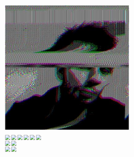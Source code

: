 ![Cover](https://github.com/LSequoias/LSequoias/blob/main/cover/me.jpg)
<div id="badges">
  <img src="https://img.shields.io/badge/-HTML-red">
  <img src="https://img.shields.io/badge/-CSS-blue">
  <img src="https://img.shields.io/badge/-JS-yellow">
  <img src="https://img.shields.io/badge/-SCSS-violet">
  <img src="https://img.shields.io/badge/-SQL-blue">
  <img src="https://img.shields.io/badge/-NoSQL-orange">
</div>

<div id="badges">
  <img src="https://img.shields.io/badge/-Merise-green">
  <img src="https://img.shields.io/badge/-UML-blue">
</div>

<div id="badges">
  <img src="https://img.shields.io/badge/-JetBrain-violet">
  <img src="https://img.shields.io/badge/-Figma-purple">
</div>
